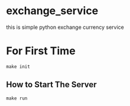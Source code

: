 # exchange_service
this is simple python exchange currency service 
# For First Time

```
make init
```
## How to Start The Server 
```
make run
```
